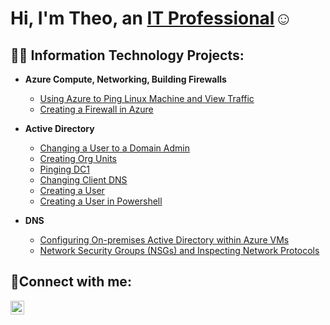 <h1>Hi, I'm Theo, an <a href="https://www.linkedin.com/in/theodore-chris-piercy/">IT Professional</a>☺</h1>

<h2>👨‍💻 Information Technology Projects:</h2>

- <b>Azure Compute, Networking, Building Firewalls </b>
  - [Using Azure to Ping Linux Machine and View Traffic](https://github.com/tcpiercy/ping-linux-machine-azure)
  - [Creating a Firewall in Azure](https://github.com/tcpiercy/create-firewall-azure)
- <b>Active Directory</b>
  - [Changing a User to a Domain Admin](https://github.com/tpiercy/changing-user-to-admin)
  - [Creating Org Units](https://github.com/tpiercy/creating-org-units)
  - [Pinging DC1](https://github.com/tpiercy/pinging-dc1)
  - [Changing Client DNS](https://github.com/tpiercy/changing-client-dns)
  - [Creating a User](https://github.com/tpiercy/creating-a-user)
  - [Creating a User in Powershell](https://github.com/tpiercy/creating-user-powershell)



- <b>DNS</b>
  - [Configuring On-premises Active Directory within Azure VMs](https://github.com/joshmadakorcc/configure-ad)
  - [Network Security Groups (NSGs) and Inspecting Network Protocols](https://github.com/joshmadakorcc/azure-network-protocols)

<h2>🤳Connect with me:</h2>

[<img align="left" alt="Theo | LinkedIn" width="22px" src="https://cdn.jsdelivr.net/npm/simple-icons@v3/icons/linkedin.svg" />][linkedin]


[linkedin]: [https://linkedin.com/in/Theo](https://www.linkedin.com/in/theodore-chris-piercy/)
